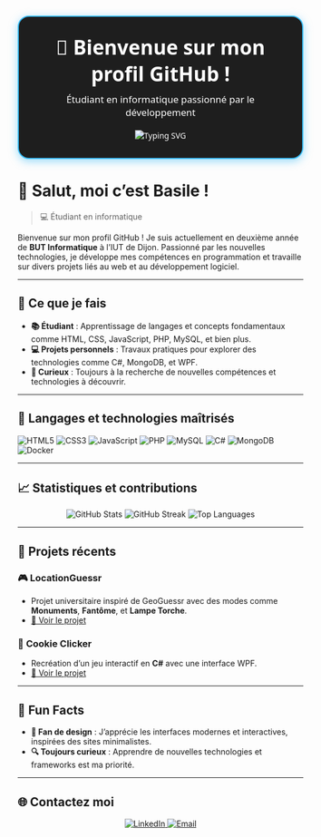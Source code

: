<div align="center" style="padding: 30px; border: 2px solid #36BCF7; border-radius: 20px; box-shadow: 0px 4px 15px rgba(54, 188, 247, 0.5); background-color: #1E1E1E; color: #FFFFFF; font-family: 'Segoe UI', Tahoma, Geneva, Verdana, sans-serif;">
  <h1 style="font-size: 2.5em; font-weight: bold; margin: 0;">👋 Bienvenue sur mon profil GitHub !</h1>
  <p style="font-size: 1.2em; margin: 10px 0 20px;">Étudiant en informatique passionné par le développement</p>
  <img src="https://readme-typing-svg.herokuapp.com?color=36BCF7&lines=Curieux+et+motivé;Étudiant+en+BUT+Informatique;Bienvenue+sur+mon+GitHub!" alt="Typing SVG">
</div>

# 👋 Salut, moi c’est Basile !

> 💻 Étudiant en informatique

Bienvenue sur mon profil GitHub ! Je suis actuellement en deuxième année de **BUT Informatique** à l’IUT de Dijon. Passionné par les nouvelles technologies, je développe mes compétences en programmation et travaille sur divers projets liés au web et au développement logiciel.

---

## 🌟 Ce que je fais
- **📚 Étudiant** : Apprentissage de langages et concepts fondamentaux comme HTML, CSS, JavaScript, PHP, MySQL, et bien plus.
- **💻 Projets personnels** : Travaux pratiques pour explorer des technologies comme C#, MongoDB, et WPF.
- **🧠 Curieux** : Toujours à la recherche de nouvelles compétences et technologies à découvrir.

---

## 🔧 Langages et technologies maîtrisés

![HTML5](https://img.shields.io/badge/HTML5-E34F26?style=for-the-badge&logo=html5&logoColor=white)
![CSS3](https://img.shields.io/badge/CSS3-1572B6?style=for-the-badge&logo=css3&logoColor=white)
![JavaScript](https://img.shields.io/badge/JavaScript-F7DF1E?style=for-the-badge&logo=javascript&logoColor=black)
![PHP](https://img.shields.io/badge/PHP-777BB4?style=for-the-badge&logo=php&logoColor=white)
![MySQL](https://img.shields.io/badge/MySQL-4479A1?style=for-the-badge&logo=mysql&logoColor=white)
![C#](https://img.shields.io/badge/C%23-239120?style=for-the-badge&logo=csharp&logoColor=white)
![MongoDB](https://img.shields.io/badge/MongoDB-4EA94B?style=for-the-badge&logo=mongodb&logoColor=white)
![Docker](https://img.shields.io/badge/Docker-2496ED?style=for-the-badge&logo=docker&logoColor=white)

---

## 📈 Statistiques et contributions

<div align="center">
  <img src="https://github-readme-stats.vercel.app/api?username=4keezix&show_icons=true&theme=radical" alt="GitHub Stats">
  <img src="https://streak-stats.demolab.com?user=4keezix&theme=radical&hide_border=true&date_format=j%20M%5B%20Y%5D" alt="GitHub Streak">
  <img src="https://github-readme-stats.vercel.app/api/top-langs/?username=4keezix&layout=compact&theme=radical" alt="Top Languages">
</div>

---

## 🚀 Projets récents
### 🎮 **LocationGuessr**
- Projet universitaire inspiré de GeoGuessr avec des modes comme **Monuments**, **Fantôme**, et **Lampe Torche**.
- [🔗 Voir le projet](https://github.com/ethan-hgt/LocationGuessr)

### 🍪 **Cookie Clicker**
- Recréation d’un jeu interactif en **C#** avec une interface WPF.
- [🔗 Voir le projet](https://github.com/4keezix/SAE_DEV_CookieClicker)

---

## 🎯 Fun Facts
- **🎨 Fan de design** : J’apprécie les interfaces modernes et interactives, inspirées des sites minimalistes.
- **🔍 Toujours curieux** : Apprendre de nouvelles technologies et frameworks est ma priorité.

---

## 🌐 Contactez moi
<div align="center">
  <a href="https://www.linkedin.com/in/basileparrain/">
    <img src="https://img.shields.io/badge/LinkedIn-0A66C2?style=for-the-badge&logo=linkedin&logoColor=white" alt="LinkedIn">
  </a>
  <a href="mailto:4keezix@gmail.com">
    <img src="https://img.shields.io/badge/Email-D14836?style=for-the-badge&logo=gmail&logoColor=white" alt="Email">
  </a>
</div>
